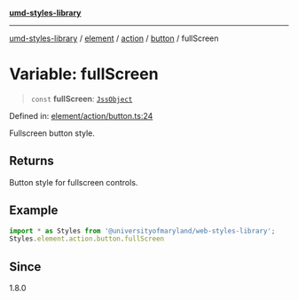 [**umd-styles-library**](../../../../../../README.md)

***

[umd-styles-library](../../../../../../modules.md) / [element](../../../../../README.md) / [action](../../../README.md) / [button](../README.md) / fullScreen

# Variable: fullScreen

> `const` **fullScreen**: [`JssObject`](../../../../../../utilities/namespaces/transform/type-aliases/JssObject.md)

Defined in: [element/action/button.ts:24](https://github.com/UMD-Digital/design-system/blob/ed6189804bf5f4c4fcbe5325b54aac33ac48d614/packages/styles/source/element/action/button.ts#L24)

Fullscreen button style.

## Returns

Button style for fullscreen controls.

## Example

```typescript
import * as Styles from '@universityofmaryland/web-styles-library';
Styles.element.action.button.fullScreen
```

## Since

1.8.0
